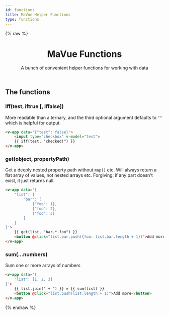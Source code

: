 ```yaml
---
id: functions
title: MaVue Helper Functions
type: functions
---
```

{% raw %}
<header>

# MaVue Functions

A bunch of convenient helper functions for working with data

</header>

<main>

## The functions

### iff(test, iftrue [, iffalse])

More readable than a ternary, and the third optional argument defaults to `""` which is helpful for output.

```html
<v-app data='{"test": false}'>
	<input type="checkbox" v-model="test">
	{{ iff(test, "checked!") }}
</v-app>
```

### get(object, propertyPath)

Get a deeply nested property path without `map()` etc.
Will always return a flat array of values, not nested arrays etc.
Forgiving: if any part doesn't exist, it just returns null.

```html
<v-app data='{
	"list": {
		"bar": [
			{"foo": 1},
			{"foo": 2},
			{"foo": 3}
		]
	}
}'>
	{{ get(list, "bar.*.foo") }}
	<button @click="list.bar.push({foo: list.bar.length + 1})">Add more</button>
</v-app>
```

### sum(...numbers)

Sum one or more arrays of numbers

```html
<v-app data='{
	"list": [1, 2, 3]
}'>
	{{ list.join(" + ") }} = {{ sum(list) }}
	<button @click="list.push(list.length + 1)">Add more</button>
</v-app>
```

</main>

{% endraw %}
